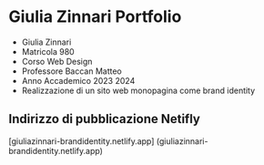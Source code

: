 # Giulia Zinnari Portfolio
- Giulia Zinnari 
- Matricola 980
- Corso Web Design
- Professore Baccan Matteo
- Anno Accademico 2023 2024
- Realizzazione di un sito web monopagina come brand identity
  
## Indirizzo di pubblicazione Netifly 
[giuliazinnari-brandidentity.netlify.app] (giuliazinnari-brandidentity.netlify.app)
